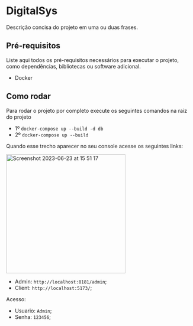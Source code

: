 # DigitalSys

Descrição concisa do projeto em uma ou duas frases.

## Pré-requisitos

Liste aqui todos os pré-requisitos necessários para executar o projeto, como dependências, bibliotecas ou software adicional.

- Docker

## Como rodar

Para rodar o projeto por completo execute os seguintes comandos na raiz do projeto

- 1º `docker-compose up --build -d db`
- 2º `docker-compose up --build`

Quando esse trecho aparecer no seu console acesse os seguintes links:

<img width="322" alt="Screenshot 2023-06-23 at 15 51 17" src="https://github.com/KevinRuanSoares/DigitalSys/assets/30422336/9cf2cdda-05aa-4001-aee2-a447ea5a0d03">

- Admin: `http://localhost:8181/admin`;
- Client: `http://localhost:5173/`;

Acesso:

- Usuario: `Admin`;
- Senha: `123456`;
